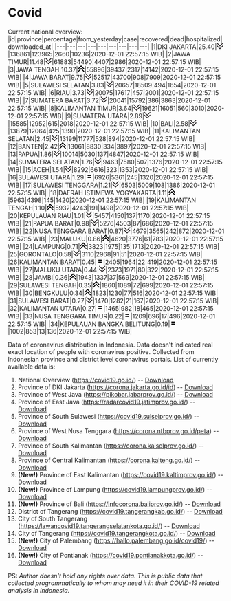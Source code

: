 # Covid
Current national overview:
|id|province|percentage|from_yesterday|case|recovered|dead|hospitalized|downloaded_at|
|---|---|---|---|---|---|---|---|---|
|1|DKI JAKARTA|25.40|![down](https://github.com/ariefrachmannn/covid/raw/master/img/rsz_down.png)|136861|123965|2660|10236|2020-12-01 22:57:15 WIB|
|2|JAWA TIMUR|11.48|![down](https://github.com/ariefrachmannn/covid/raw/master/img/rsz_down.png)|61883|54490|4407|2986|2020-12-01 22:57:15 WIB|
|3|JAWA TENGAH|10.37|![up](https://github.com/ariefrachmannn/covid/raw/master/img/rsz_img_186982.png)|55896|39437|2317|14142|2020-12-01 22:57:15 WIB|
|4|JAWA BARAT|9.75|![down](https://github.com/ariefrachmannn/covid/raw/master/img/rsz_down.png)|52517|43700|908|7909|2020-12-01 22:57:15 WIB|
|5|SULAWESI SELATAN|3.83|![down](https://github.com/ariefrachmannn/covid/raw/master/img/rsz_down.png)|20657|18509|494|1654|2020-12-01 22:57:15 WIB|
|6|RIAU|3.73|![down](https://github.com/ariefrachmannn/covid/raw/master/img/rsz_down.png)|20075|17617|457|2001|2020-12-01 22:57:15 WIB|
|7|SUMATERA BARAT|3.72|![down](https://github.com/ariefrachmannn/covid/raw/master/img/rsz_down.png)|20041|15792|386|3863|2020-12-01 22:57:15 WIB|
|8|KALIMANTAN TIMUR|3.64|![down](https://github.com/ariefrachmannn/covid/raw/master/img/rsz_down.png)|19621|16051|560|3010|2020-12-01 22:57:15 WIB|
|9|SUMATERA UTARA|2.89|![down](https://github.com/ariefrachmannn/covid/raw/master/img/rsz_down.png)|15585|12952|615|2018|2020-12-01 22:57:15 WIB|
|10|BALI|2.58|![down](https://github.com/ariefrachmannn/covid/raw/master/img/rsz_down.png)|13879|12064|425|1390|2020-12-01 22:57:15 WIB|
|11|KALIMANTAN SELATAN|2.45|![down](https://github.com/ariefrachmannn/covid/raw/master/img/rsz_down.png)|13199|11777|528|894|2020-12-01 22:57:15 WIB|
|12|BANTEN|2.42|![up](https://github.com/ariefrachmannn/covid/raw/master/img/rsz_img_186982.png)|13061|8830|334|3897|2020-12-01 22:57:15 WIB|
|13|PAPUA|1.86|![down](https://github.com/ariefrachmannn/covid/raw/master/img/rsz_down.png)|10014|5030|137|4847|2020-12-01 22:57:15 WIB|
|14|SUMATERA SELATAN|1.76|![down](https://github.com/ariefrachmannn/covid/raw/master/img/rsz_down.png)|9463|7580|507|1376|2020-12-01 22:57:15 WIB|
|15|ACEH|1.54|![down](https://github.com/ariefrachmannn/covid/raw/master/img/rsz_down.png)|8292|6616|323|1353|2020-12-01 22:57:15 WIB|
|16|SULAWESI UTARA|1.29|![equal](https://github.com/ariefrachmannn/covid/raw/master/img/rsz_equal.png)|6926|5361|245|1320|2020-12-01 22:57:15 WIB|
|17|SULAWESI TENGGARA|1.21|![down](https://github.com/ariefrachmannn/covid/raw/master/img/rsz_down.png)|6503|5009|108|1386|2020-12-01 22:57:15 WIB|
|18|DAERAH ISTIMEWA YOGYAKARTA|1.11|![up](https://github.com/ariefrachmannn/covid/raw/master/img/rsz_img_186982.png)|5963|4398|145|1420|2020-12-01 22:57:15 WIB|
|19|KALIMANTAN TENGAH|1.10|![up](https://github.com/ariefrachmannn/covid/raw/master/img/rsz_img_186982.png)|5932|4243|191|1498|2020-12-01 22:57:15 WIB|
|20|KEPULAUAN RIAU|1.01|![down](https://github.com/ariefrachmannn/covid/raw/master/img/rsz_down.png)|5457|4150|137|1170|2020-12-01 22:57:15 WIB|
|21|PAPUA BARAT|0.98|![down](https://github.com/ariefrachmannn/covid/raw/master/img/rsz_down.png)|5276|4503|87|686|2020-12-01 22:57:15 WIB|
|22|NUSA TENGGARA BARAT|0.87|![down](https://github.com/ariefrachmannn/covid/raw/master/img/rsz_down.png)|4679|3565|242|872|2020-12-01 22:57:15 WIB|
|23|MALUKU|0.86|![up](https://github.com/ariefrachmannn/covid/raw/master/img/rsz_img_186982.png)|4620|3776|61|783|2020-12-01 22:57:15 WIB|
|24|LAMPUNG|0.71|![up](https://github.com/ariefrachmannn/covid/raw/master/img/rsz_img_186982.png)|3823|1975|135|1713|2020-12-01 22:57:15 WIB|
|25|GORONTALO|0.58|![down](https://github.com/ariefrachmannn/covid/raw/master/img/rsz_down.png)|3110|2968|91|51|2020-12-01 22:57:15 WIB|
|26|KALIMANTAN BARAT|0.45|![equal](https://github.com/ariefrachmannn/covid/raw/master/img/rsz_equal.png)|2405|1964|22|419|2020-12-01 22:57:15 WIB|
|27|MALUKU UTARA|0.44|![down](https://github.com/ariefrachmannn/covid/raw/master/img/rsz_down.png)|2373|1971|80|322|2020-12-01 22:57:15 WIB|
|28|JAMBI|0.36|![up](https://github.com/ariefrachmannn/covid/raw/master/img/rsz_img_186982.png)|1943|1337|37|569|2020-12-01 22:57:15 WIB|
|29|SULAWESI TENGAH|0.35|![up](https://github.com/ariefrachmannn/covid/raw/master/img/rsz_img_186982.png)|1860|1089|72|699|2020-12-01 22:57:15 WIB|
|30|BENGKULU|0.34|![up](https://github.com/ariefrachmannn/covid/raw/master/img/rsz_img_186982.png)|1823|1230|77|516|2020-12-01 22:57:15 WIB|
|31|SULAWESI BARAT|0.27|![down](https://github.com/ariefrachmannn/covid/raw/master/img/rsz_down.png)|1470|1282|21|167|2020-12-01 22:57:15 WIB|
|32|KALIMANTAN UTARA|0.27|![equal](https://github.com/ariefrachmannn/covid/raw/master/img/rsz_equal.png)|1465|982|18|465|2020-12-01 22:57:15 WIB|
|33|NUSA TENGGARA TIMUR|0.22|![equal](https://github.com/ariefrachmannn/covid/raw/master/img/rsz_equal.png)|1209|696|17|496|2020-12-01 22:57:15 WIB|
|34|KEPULAUAN BANGKA BELITUNG|0.19|![equal](https://github.com/ariefrachmannn/covid/raw/master/img/rsz_equal.png)|1002|853|13|136|2020-12-01 22:57:15 WIB|

Data of coronavirus distribution in Indonesia. Data doesn't indicated real exact location of people with coronavirus positive. Collected from Indonesian province and district level coronavirus portals. List of currently available data is:
1. National Overview (https://covid19.go.id/) -- [Download](https://www.dropbox.com/s/66ly270fw4y76fx/covid_nasional.csv?dl=0)
2. Province of DKI Jakarta (https://corona.jakarta.go.id/id) -- [Download](https://riwayat-file-covid-19-dki-jakarta-jakartagis.hub.arcgis.com/)
3. Province of West Java (https://pikobar.jabarprov.go.id/) -- [Download](https://www.dropbox.com/s/alg0zp60fylq6cn/covid_jabar.csv?dl=0)
4. Province of East Java (https://radarcovid19.jatimprov.go.id/) -- [Download](https://www.dropbox.com/sh/e7vtgcnl4ckbvr4/AADo9UMRDZvrhHn66qTHZOvNa?dl=0)
5. Province of South Sulawesi (https://covid19.sulselprov.go.id/) -- [Download](https://www.dropbox.com/s/z5ek23lwcztj7z7/covid_sulsel.csv?dl=0)
6. Province of West Nusa Tenggara (https://corona.ntbprov.go.id/peta) -- [Download](https://www.dropbox.com/s/4p2k93n42xx0c00/covid_ntb.csv?dl=0)
7. Province of South Kalimantan (https://corona.kalselprov.go.id/) -- [Download](https://www.dropbox.com/sh/7aa2kvz8lb04pzz/AADH1Oj5oFMw2mp-D3JStPRsa?dl=0)
8. Province of Central Kalimantan (https://corona.kalteng.go.id/) -- [Download](https://www.dropbox.com/s/9q01v5r3ys2ozk4/covid_kalteng.csv?dl=0)
9. **(New!)** Province of East Kalimantan (https://covid19.kaltimprov.go.id/) -- [Download](https://www.dropbox.com/sh/qhpxj532nm80goa/AAB6ek_fp1__ieTR0TFQpfIga?dl=0)
10. **(New!)** Province of Lampung (https://covid19.lampungprov.go.id/) -- [Download](https://www.dropbox.com/s/ecuew6oa9kzwqwx/covid_lampung.csv?dl=0)
11. **(New!)** Province of Bali (https://infocorona.baliprov.go.id/) -- [Download](https://www.dropbox.com/sh/iceiwun4ufttmiu/AAC7dSRMpfTjPI1Lfzw-LeCUa?dl=0)
12. District of Tangerang (https://covid19.tangerangkab.go.id/) -- [Download](https://www.dropbox.com/sh/yxovyy6sy5bnz4p/AACZzVHinisKmz8oQWyQJ3nua?dl=0)
13. City of South Tangerang (https://lawancovid19.tangerangselatankota.go.id/) -- [Download](https://www.dropbox.com/s/zlvxo4ivswdzmle/covid_tangsel.csv?dl=0)
14. City of Tangerang (https://covid19.tangerangkota.go.id/) -- [Download](https://www.dropbox.com/s/e53224kvdrpjzy0/covid_tangkot.csv?dl=0)
15. **(New!)** City of Palembang (https://hallo.palembang.go.id/covid19/) -- [Download](https://www.dropbox.com/sh/oj17bhwhlpjht9e/AABZEG-OiaSaFvikATDx6coEa?dl=0)
16. **(New!)** City of Pontianak (https://covid19.pontianakkota.go.id/) -- [Download](https://www.dropbox.com/sh/66if3y4ly51j4sh/AADQ-zwLGa7Kz4ZzJgDw2-3na?dl=0)

PS: *Author doesn't hold any rights over data. This is public data that collected programmatically to whom may need it in their COVID-19 related analysis in Indonesia.*
